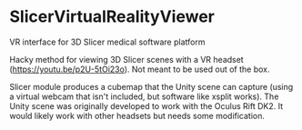 # SlicerVirtualRealityViewer
VR interface for 3D Slicer medical software platform

Hacky method for viewing 3D Slicer scenes with a VR headset (https://youtu.be/p2U-5tOi23o). Not meant to be used out of the box.

Slicer module produces a cubemap that the Unity scene can capture (using a virtual webcam that isn't included, but software like xsplit works).
The Unity scene was originally developed to work with the Oculus Rift DK2. It would likely work with other headsets but needs some modification.
